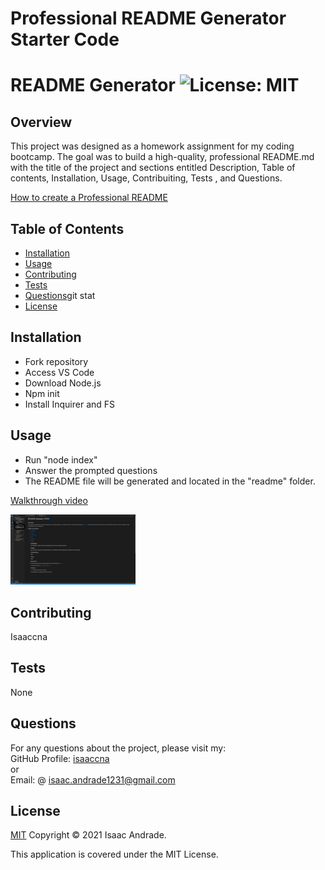# Professional README Generator Starter Code
# README Generator ![License: MIT](https://img.shields.io/badge/License-MIT-blue.svg)

  ## Overview
  This project was designed as a homework assignment for my coding bootcamp. The goal was to build a high-quality, professional README.md with the title of the project and sections entitled Description, Table of contents, Installation, Usage, Contribuiting, Tests , and Questions.

  [How to create a Professional README](./readme-guide.md)

  ## Table of Contents
   - [Installation](#installation)
   - [Usage](#usage)
   - [Contributing](#contributing)
   - [Tests](#tests)
   - [Questions](#questions)git stat
   - [License](#license)

  ## Installation
   - Fork repository 
   - Access VS Code 
   - Download Node.js 
   - Npm init 
   - Install Inquirer and FS

  ## Usage
   - Run "node index"
   - Answer the prompted questions 
   - The README file will be generated and located in the "readme" folder.

   [Walkthrough video](https://watch.screencastify.com/v/g4sXFBrM92OnflTEiFml)

   <img src="Develop/readme/Readme-generated.png" alt="README file Sample" width="200px" />

  ## Contributing
   Isaaccna

  ## Tests
   None

  ## Questions
   For any questions about the project, please visit my:  
   GitHub Profile: [isaaccna](https://github.com/isaaccna)  
   or  
   Email: @ isaac.andrade1231@gmail.com

  ## License
  [MIT](https://opensource.org/licenses/MIT)
  Copyright © 2021 Isaac Andrade. 

  This application is covered under the MIT License.


